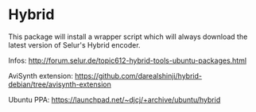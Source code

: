 Hybrid
======

This package will install a wrapper script which will always download the latest version of Selur's Hybrid encoder.

Infos: http://forum.selur.de/topic612-hybrid-tools-ubuntu-packages.html

AviSynth extension: https://github.com/darealshinji/hybrid-debian/tree/avisynth-extension

Ubuntu PPA: https://launchpad.net/~djcj/+archive/ubuntu/hybrid
